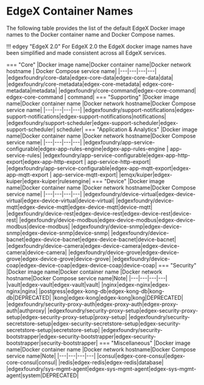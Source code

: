 # EdgeX Container Names
The following table provides the list of the default EdgeX Docker image names to the Docker container name and Docker Compose names.

!!! edgey "EdgeX 2.0"
	For EdgeX 2.0 the EdgeX docker image names have been simplified and made consistent across all EdgeX services.

=== "Core"
    |Docker image name|Docker container name|Docker network hostname | Docker Compose service name|
    |---|---|---|---|
    |edgexfoundry/core-data|edgex-core-data|edgex-core-data|data|
    |edgexfoundry/core-metadata|edgex-core-metadata| edgex-core-metadata|metadata|
    |edgexfoundry/core-command|edgex-core-command| edgex-core-command | command|
=== "Supporting"
    |Docker image name|Docker container name |Docker network hostname|Docker Compose service name|
    |---|---|---|---|
    |edgexfoundry/support-notifications|edgex-support-notifications|edgex-support-notifications|notifications|
    |edgexfoundry/support-scheduler|edgex-support-scheduler|edgex-support-scheduler| scheduler|
=== "Application & Analytics"
    |Docker image name|Docker container name |Docker network hostname|Docker Compose service name|
    |---|---|---|---|
    |edgexfoundry/app-service-configurable|edgex-app-rules-engine|edgex-app-rules-engine | app-service-rules|
    |edgexfoundry/app-service-configurable|edgex-app-http-export|edgex-app-http-export | app-service-http-export|
    |edgexfoundry/app-service-configurable|edgex-app-mqtt-export|edgex-app-mqtt-export | app-service-mqtt-export|
    |emqx/kuiper|edgex-kuiper|edgex-kuiper|rulesengine|
=== "Device"
    |Docker image name|Docker container name |Docker network hostname|Docker Compose service name|
    |---|---|---|---|
    |edgexfoundry/device-virtual|edgex-device-virtual|edgex-device-virtual|device-virtual|
    |edgexfoundry/device-mqtt|edgex-device-mqtt|edgex-device-mqtt|device-mqtt|
    |edgexfoundry/device-rest|edgex-device-rest|edgex-device-rest|device-rest|
    |edgexfoundry/device-modbus|edgex-device-modbus|edgex-device-modbus|device-modbus|
    |edgexfoundry/device-snmp|edgex-device-snmp|edgex-device-snmp|device-snmp|
    |edgexfoundry/device-bacnet|edgex-device-bacnet|edgex-device-bacnet|device-bacnet|
    |edgexfoundry/device-camera|edgex-device-camera|edgex-device-camera|device-camera|
    |edgexfoundry/device-grove|edgex-device-grove|edgex-device-grove|device-grove|
    |edgexfoundry/device-coap|edgex-device-coap|edgex-device-coap|device-coap|
=== "Security"
    |Docker image name|Docker container name |Docker network hostname|Docker Compose service name|Note|
    |---|---|---|---|
    |vault|edgex-vault|edgex-vault|vault|
    |nginx|edgex-nginx|edgex-nginx|nginx|
    |postgress|edgex-kong-db|edgex-kong-db|kong-db|DEPRECATED|
    |kong|edgex-kong|edgex-kong|kong|DEPRECATED|
    |edgexfoundry/security-proxy-auth|edgex-proxy-auth|edgex-proxy-auth|authproxy|
    |edgexfoundry/security-proxy-setup|edgex-security-proxy-setup|edgex-security-proxy-setup|proxy-setup|
    |edgexfoundry/security-secretstore-setup|edgex-security-secretstore-setup|edgex-security-secretstore-setup|secretstore-setup|
    |edgexfoundry/security-bootstrapper|edgex-security-bootstrapper|edgex-security-bootstrapper|security-bootstrapper|
=== "Miscellaneous"
    |Docker image name|Docker container name |Docker network hostname|Docker Compose service name|Note|
    |---|---|---|---|
    |consul|edgex-core-consul|edgex-core-consul|consul|
    |redis|edgex-redis|edgex-redis|database|
    |edgexfoundry/sys-mgmt-agent|edgex-sys-mgmt-agent|edgex-sys-mgmt-agent|system|DEPRECATED|